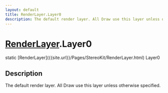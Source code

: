 ```yaml
---
layout: default
title: RenderLayer.Layer0
description: The default render layer. All Draw use this layer unless otherwise specified.
---
```

# [RenderLayer]({{site.url}}/Pages/StereoKit/RenderLayer.html).Layer0

<div class='signature' markdown='1'>
static [RenderLayer]({{site.url}}/Pages/StereoKit/RenderLayer.html) Layer0
</div>

## Description
The default render layer. All Draw use this layer unless
otherwise specified.

